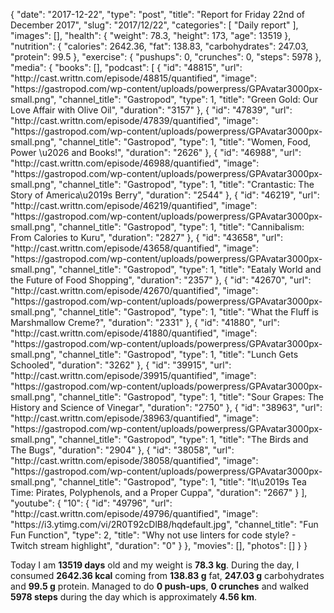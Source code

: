 {
    "date": "2017-12-22",
    "type": "post",
    "title": "Report for Friday 22nd of December 2017",
    "slug": "2017\/12\/22",
    "categories": [
        "Daily report"
    ],
    "images": [],
    "health": {
        "weight": 78.3,
        "height": 173,
        "age": 13519
    },
    "nutrition": {
        "calories": 2642.36,
        "fat": 138.83,
        "carbohydrates": 247.03,
        "protein": 99.5
    },
    "exercise": {
        "pushups": 0,
        "crunches": 0,
        "steps": 5978
    },
    "media": {
        "books": [],
        "podcast": [
            {
                "id": "48815",
                "url": "http:\/\/cast.writtn.com\/episode\/48815\/quantified",
                "image": "https:\/\/gastropod.com\/wp-content\/uploads\/powerpress\/GPAvatar3000px-small.png",
                "channel_title": "Gastropod",
                "type": 1,
                "title": "Green Gold: Our Love Affair with Olive Oil",
                "duration": "3157"
            },
            {
                "id": "47839",
                "url": "http:\/\/cast.writtn.com\/episode\/47839\/quantified",
                "image": "https:\/\/gastropod.com\/wp-content\/uploads\/powerpress\/GPAvatar3000px-small.png",
                "channel_title": "Gastropod",
                "type": 1,
                "title": "Women, Food, Power \u2026 and Books!",
                "duration": "2626"
            },
            {
                "id": "46988",
                "url": "http:\/\/cast.writtn.com\/episode\/46988\/quantified",
                "image": "https:\/\/gastropod.com\/wp-content\/uploads\/powerpress\/GPAvatar3000px-small.png",
                "channel_title": "Gastropod",
                "type": 1,
                "title": "Crantastic: The Story of America\u2019s Berry",
                "duration": "2544"
            },
            {
                "id": "46219",
                "url": "http:\/\/cast.writtn.com\/episode\/46219\/quantified",
                "image": "https:\/\/gastropod.com\/wp-content\/uploads\/powerpress\/GPAvatar3000px-small.png",
                "channel_title": "Gastropod",
                "type": 1,
                "title": "Cannibalism: From Calories to Kuru",
                "duration": "2827"
            },
            {
                "id": "43658",
                "url": "http:\/\/cast.writtn.com\/episode\/43658\/quantified",
                "image": "https:\/\/gastropod.com\/wp-content\/uploads\/powerpress\/GPAvatar3000px-small.png",
                "channel_title": "Gastropod",
                "type": 1,
                "title": "Eataly World and the Future of Food Shopping",
                "duration": "2357"
            },
            {
                "id": "42670",
                "url": "http:\/\/cast.writtn.com\/episode\/42670\/quantified",
                "image": "https:\/\/gastropod.com\/wp-content\/uploads\/powerpress\/GPAvatar3000px-small.png",
                "channel_title": "Gastropod",
                "type": 1,
                "title": "What the Fluff is Marshmallow Creme?",
                "duration": "2331"
            },
            {
                "id": "41880",
                "url": "http:\/\/cast.writtn.com\/episode\/41880\/quantified",
                "image": "https:\/\/gastropod.com\/wp-content\/uploads\/powerpress\/GPAvatar3000px-small.png",
                "channel_title": "Gastropod",
                "type": 1,
                "title": "Lunch Gets Schooled",
                "duration": "3262"
            },
            {
                "id": "39915",
                "url": "http:\/\/cast.writtn.com\/episode\/39915\/quantified",
                "image": "https:\/\/gastropod.com\/wp-content\/uploads\/powerpress\/GPAvatar3000px-small.png",
                "channel_title": "Gastropod",
                "type": 1,
                "title": "Sour Grapes: The History and Science of Vinegar",
                "duration": "2750"
            },
            {
                "id": "38963",
                "url": "http:\/\/cast.writtn.com\/episode\/38963\/quantified",
                "image": "https:\/\/gastropod.com\/wp-content\/uploads\/powerpress\/GPAvatar3000px-small.png",
                "channel_title": "Gastropod",
                "type": 1,
                "title": "The Birds and The Bugs",
                "duration": "2904"
            },
            {
                "id": "38058",
                "url": "http:\/\/cast.writtn.com\/episode\/38058\/quantified",
                "image": "https:\/\/gastropod.com\/wp-content\/uploads\/powerpress\/GPAvatar3000px-small.png",
                "channel_title": "Gastropod",
                "type": 1,
                "title": "It\u2019s Tea Time: Pirates, Polyphenols, and a Proper Cuppa",
                "duration": "2667"
            }
        ],
        "youtube": {
            "10": {
                "id": "49796",
                "url": "http:\/\/cast.writtn.com\/episode\/49796\/quantified",
                "image": "https:\/\/i3.ytimg.com\/vi\/2R0T92cDlB8\/hqdefault.jpg",
                "channel_title": "Fun Fun Function",
                "type": 2,
                "title": "Why not use linters for code style? - Twitch stream highlight",
                "duration": "0"
            }
        },
        "movies": [],
        "photos": []
    }
}

Today I am <strong>13519 days</strong> old and my weight is <strong>78.3 kg</strong>. During the day, I consumed <strong>2642.36 kcal</strong> coming from <strong>138.83 g</strong> fat, <strong>247.03 g</strong> carbohydrates and <strong>99.5 g</strong> protein. Managed to do <strong>0 push-ups</strong>, <strong>0 crunches</strong> and walked <strong>5978 steps</strong> during the day which is approximately <strong>4.56 km</strong>.